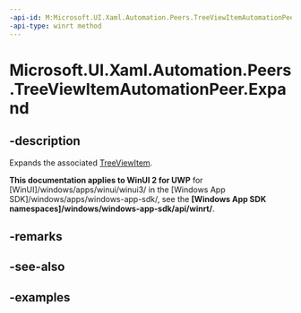 ```yaml
---
-api-id: M:Microsoft.UI.Xaml.Automation.Peers.TreeViewItemAutomationPeer.Expand
-api-type: winrt method
---
```


<!-- Method syntax.
public void TreeViewItemAutomationPeer.Expand()
-->

# Microsoft.UI.Xaml.Automation.Peers.TreeViewItemAutomationPeer.Expand

## -description

Expands the associated [TreeViewItem](/uwp/api/windows.ui.xaml.controls.treeviewitem).  

**This documentation applies to WinUI 2 for UWP** for [WinUI]/windows/apps/winui/winui3/ in the [Windows App SDK]/windows/apps/windows-app-sdk/, see the **[Windows App SDK namespaces]/windows/windows-app-sdk/api/winrt/**.

## -remarks

## -see-also

## -examples
